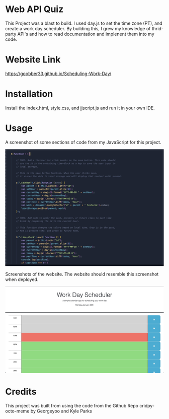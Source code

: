 # Web API Quiz

 This Project was a blast to build. I used day.js to set the time zone (PT), and create a work day scheduler. By building this, I grew my knowledge of thrid-party API's and how to read documentation and implenent them into my code.

# Website Link

https://goobber33.github.io/Scheduling-Work-Day/

# Installation

Install the index.html, style.css, and jjscript.js and run it in your own IDE. 

# Usage

 A screenshot of some sections of code from my JavaScript for this project. 

![JS](assets/images/JavaScript.jpg)

Screenshots of the website. The website should resemble this screenshot when deployed.

![first](assets/images/first.jpg)


# Credits

This project was built from using the code from the Github Repo cridpy-octo-meme by Georgeyoo and Kyle Parks